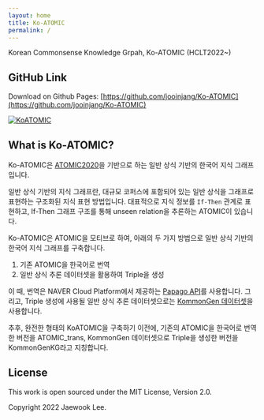 ```yaml
---
layout: home
title: Ko-ATOMIC
permalink: /
---
```


Korean Commonsense Knowledge Grpah, Ko-ATOMIC (HCLT2022~)

## GitHub Link

Download on Github Pages: [https://github.com/jooinjang/Ko-ATOMIC](https://github.com/jooinjang/Ko-ATOMIC)

[![KoATOMIC](https://img.shields.io/badge/featured%20on-KoATOMIC-lightgrey.svg)](https://github.com/jooinjang/Ko-ATOMIC)

## What is Ko-ATOMIC?

Ko-ATOMIC은 [ATOMIC2020][1]을 기반으로 하는 일반 상식 기반의 한국어 지식 그래프입니다.

일반 상식 기반의 지식 그래프란, 대규모 코퍼스에 포함되어 있는 일반 상식을 그래프로 표현하는 구조화된 지식 표현 방법입니다. 대표적으로 지식 정보를 `If-Then` 관계로 표현하고, If-Then 그래프 구조를 통해 unseen relation을 추론하는 ATOMIC이 있습니다.

Ko-ATOMIC은 ATOMIC을 모티브로 하여, 아래의 두 가지 방법으로 일반 상식 기반의 한국어 지식 그래프를 구축합니다.

1. 기존 ATOMIC을 한국어로 번역
2. 일반 상식 추론 데이터셋을 활용하여 Triple을 생성

이 때, 번역은 NAVER Cloud Platform에서 제공하는 [Papago API][2]를 사용합니다. 그리고, Triple 생성에 사용될 일반 상식 추론 데이터셋으로는 [KommonGen 데이터셋][3]을 사용합니다.

추후, 완전한 형태의 KoATOMIC을 구축하기 이전에, 기존의 ATOMIC을 한국어로 번역한 버전을 ATOMIC_trans, KommonGen 데이터셋으로 Triple을 생성한 버전을 KommonGenKG라고 지칭합니다.

## License

This work is open sourced under the MIT License, Version 2.0.

Copyright 2022 Jaewook Lee.

[1]: https://allenai.org/data/atomic-2020
[2]: https://www.ncloud.com/product/aiService/papagoTranslation
[3]: https://github.com/nlpai-lab/KommonGen